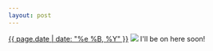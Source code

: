 ```yaml
---
layout: post
---
```


<p>
  <time><a href="/264">{{ page.date | date: "%e %B, %Y" }}</a></time>
  <a href="/264"><img src="{{ site.assets_url }}/264.jpg"/></a>
  <span>I'll be on here soon!</span>
</p>
